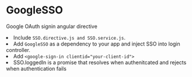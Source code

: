 # GoogleSSO
Google OAuth signin angular directive
<li>Include <code>SSO.directive.js and SSO.service.js</code>.</li>
<li>Add <code>GoogleSSO</code> as a dependency to your app and inject SSO into login controller.</li>
<li>Add <code>&lt;google-sign-in clientid="your-client-id"&gt;</code></li>
<li>SSO.loggedIn is a promise that resolves when authenitcated and rejects when authentication fails</li>
